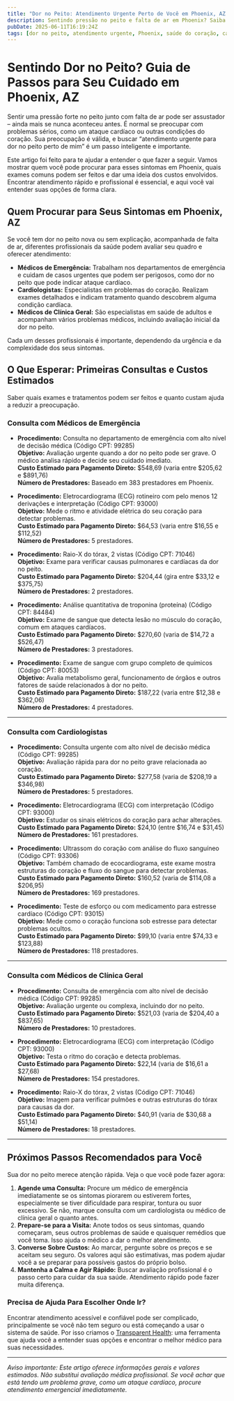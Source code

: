 ```yaml
---
title: "Dor no Peito: Atendimento Urgente Perto de Você em Phoenix, AZ - O Que Fazer"
description: Sentindo pressão no peito e falta de ar em Phoenix? Saiba os próximos passos, quem procurar e os custos estimados para atendimento urgente por dor no peito.  
pubDate: 2025-06-11T16:19:24Z
tags: [dor no peito, atendimento urgente, Phoenix, saúde do coração, cardiologia, atendimento de emergência, custos de saúde]  
---
```


# Sentindo Dor no Peito? Guia de Passos para Seu Cuidado em Phoenix, AZ

Sentir uma pressão forte no peito junto com falta de ar pode ser assustador – ainda mais se nunca aconteceu antes. É normal se preocupar com problemas sérios, como um ataque cardíaco ou outras condições do coração. Sua preocupação é válida, e buscar “atendimento urgente para dor no peito perto de mim” é um passo inteligente e importante.

Este artigo foi feito para te ajudar a entender o que fazer a seguir. Vamos mostrar quem você pode procurar para esses sintomas em Phoenix, quais exames comuns podem ser feitos e dar uma ideia dos custos envolvidos. Encontrar atendimento rápido e profissional é essencial, e aqui você vai entender suas opções de forma clara.

## Quem Procurar para Seus Sintomas em Phoenix, AZ

Se você tem dor no peito nova ou sem explicação, acompanhada de falta de ar, diferentes profissionais da saúde podem avaliar seu quadro e oferecer atendimento:

- **Médicos de Emergência:** Trabalham nos departamentos de emergência e cuidam de casos urgentes que podem ser perigosos, como dor no peito que pode indicar ataque cardíaco.  
- **Cardiologistas:** Especialistas em problemas do coração. Realizam exames detalhados e indicam tratamento quando descobrem alguma condição cardíaca.  
- **Médicos de Clínica Geral:** São especialistas em saúde de adultos e acompanham vários problemas médicos, incluindo avaliação inicial da dor no peito.  

Cada um desses profissionais é importante, dependendo da urgência e da complexidade dos seus sintomas.

## O Que Esperar: Primeiras Consultas e Custos Estimados

Saber quais exames e tratamentos podem ser feitos e quanto custam ajuda a reduzir a preocupação.

### Consulta com Médicos de Emergência

- **Procedimento:** Consulta no departamento de emergência com alto nível de decisão médica (Código CPT: 99285)  
  **Objetivo:** Avaliação urgente quando a dor no peito pode ser grave. O médico analisa rápido e decide seu cuidado imediato.  
  **Custo Estimado para Pagamento Direto:** $548,69 (varia entre $205,62 e $891,76)  
  **Número de Prestadores:** Baseado em 383 prestadores em Phoenix.

- **Procedimento:** Eletrocardiograma (ECG) rotineiro com pelo menos 12 derivações e interpretação (Código CPT: 93000)  
  **Objetivo:** Mede o ritmo e atividade elétrica do seu coração para detectar problemas.  
  **Custo Estimado para Pagamento Direto:** $64,53 (varia entre $16,55 e $112,52)  
  **Número de Prestadores:** 5 prestadores.

- **Procedimento:** Raio-X do tórax, 2 vistas (Código CPT: 71046)  
  **Objetivo:** Exame para verificar causas pulmonares e cardíacas da dor no peito.  
  **Custo Estimado para Pagamento Direto:** $204,44 (gira entre $33,12 e $375,75)  
  **Número de Prestadores:** 2 prestadores.

- **Procedimento:** Análise quantitativa de troponina (proteína) (Código CPT: 84484)  
  **Objetivo:** Exame de sangue que detecta lesão no músculo do coração, comum em ataques cardíacos.  
  **Custo Estimado para Pagamento Direto:** $270,60 (varia de $14,72 a $526,47)  
  **Número de Prestadores:** 3 prestadores.

- **Procedimento:** Exame de sangue com grupo completo de químicos (Código CPT: 80053)  
  **Objetivo:** Avalia metabolismo geral, funcionamento de órgãos e outros fatores de saúde relacionados à dor no peito.  
  **Custo Estimado para Pagamento Direto:** $187,22 (varia entre $12,38 e $362,06)  
  **Número de Prestadores:** 4 prestadores.

---

### Consulta com Cardiologistas

- **Procedimento:** Consulta urgente com alto nível de decisão médica (Código CPT: 99285)  
  **Objetivo:** Avaliação rápida para dor no peito grave relacionada ao coração.  
  **Custo Estimado para Pagamento Direto:** $277,58 (varia de $208,19 a $346,98)  
  **Número de Prestadores:** 5 prestadores.

- **Procedimento:** Eletrocardiograma (ECG) com interpretação (Código CPT: 93000)  
  **Objetivo:** Estudar os sinais elétricos do coração para achar alterações.  
  **Custo Estimado para Pagamento Direto:** $24,10 (entre $16,74 e $31,45)  
  **Número de Prestadores:** 161 prestadores.

- **Procedimento:** Ultrassom do coração com análise do fluxo sanguíneo (Código CPT: 93306)  
  **Objetivo:** Também chamado de ecocardiograma, este exame mostra estruturas do coração e fluxo do sangue para detectar problemas.  
  **Custo Estimado para Pagamento Direto:** $160,52 (varia de $114,08 a $206,95)  
  **Número de Prestadores:** 169 prestadores.

- **Procedimento:** Teste de esforço ou com medicamento para estresse cardíaco (Código CPT: 93015)  
  **Objetivo:** Mede como o coração funciona sob estresse para detectar problemas ocultos.  
  **Custo Estimado para Pagamento Direto:** $99,10 (varia entre $74,33 e $123,88)  
  **Número de Prestadores:** 118 prestadores.

---

### Consulta com Médicos de Clínica Geral

- **Procedimento:** Consulta de emergência com alto nível de decisão médica (Código CPT: 99285)  
  **Objetivo:** Avaliação urgente ou complexa, incluindo dor no peito.  
  **Custo Estimado para Pagamento Direto:** $521,03 (varia de $204,40 a $837,65)  
  **Número de Prestadores:** 10 prestadores.

- **Procedimento:** Eletrocardiograma (ECG) com interpretação (Código CPT: 93000)  
  **Objetivo:** Testa o ritmo do coração e detecta problemas.  
  **Custo Estimado para Pagamento Direto:** $22,14 (varia de $16,61 a $27,68)  
  **Número de Prestadores:** 154 prestadores.

- **Procedimento:** Raio-X do tórax, 2 vistas (Código CPT: 71046)  
  **Objetivo:** Imagem para verificar pulmões e outras estruturas do tórax para causas da dor.  
  **Custo Estimado para Pagamento Direto:** $40,91 (varia de $30,68 a $51,14)  
  **Número de Prestadores:** 18 prestadores.

---

## Próximos Passos Recomendados para Você

Sua dor no peito merece atenção rápida. Veja o que você pode fazer agora:

1. **Agende uma Consulta:** Procure um médico de emergência imediatamente se os sintomas piorarem ou estiverem fortes, especialmente se tiver dificuldade para respirar, tontura ou suor excessivo. Se não, marque consulta com um cardiologista ou médico de clínica geral o quanto antes.  
2. **Prepare-se para a Visita:** Anote todos os seus sintomas, quando começaram, seus outros problemas de saúde e quaisquer remédios que você toma. Isso ajuda o médico a dar o melhor atendimento.  
3. **Converse Sobre Custos:** Ao marcar, pergunte sobre os preços e se aceitam seu seguro. Os valores aqui são estimativas, mas podem ajudar você a se preparar para possíveis gastos do próprio bolso.  
4. **Mantenha a Calma e Agir Rápido:** Buscar avaliação profissional é o passo certo para cuidar da sua saúde. Atendimento rápido pode fazer muita diferença.  

### Precisa de Ajuda Para Escolher Onde Ir?

Encontrar atendimento acessível e confiável pode ser complicado, principalmente se você não tem seguro ou está começando a usar o sistema de saúde. Por isso criamos o [Transparent Health](https://transparenthealth.ai): uma ferramenta que ajuda você a entender suas opções e encontrar o melhor médico para suas necessidades.

---

*Aviso importante: Este artigo oferece informações gerais e valores estimados. Não substitui avaliação médica profissional. Se você achar que está tendo um problema grave, como um ataque cardíaco, procure atendimento emergencial imediatamente.*